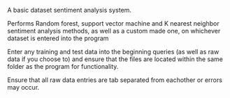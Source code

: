 A basic dataset sentiment analysis system.

Performs Random forest, support vector machine and K nearest neighbor sentiment analysis methods,
as well as a custom made one, on whichever dataset is entered into the program

Enter any training and test data into the beginning queries (as well as raw data if you 
choose to) and ensure that the files are located within the same folder as the program for functionality.

Ensure that all raw data entries are tab separated from eachother or errors may occur.
